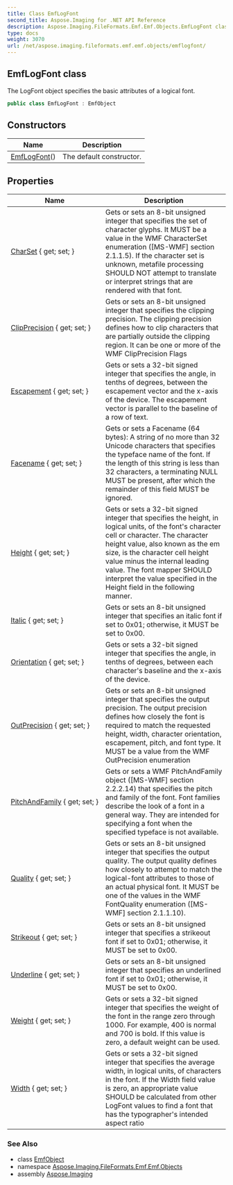 ```yaml
---
title: Class EmfLogFont
second_title: Aspose.Imaging for .NET API Reference
description: Aspose.Imaging.FileFormats.Emf.Emf.Objects.EmfLogFont class. The LogFont object specifies the basic attributes of a logical font
type: docs
weight: 3070
url: /net/aspose.imaging.fileformats.emf.emf.objects/emflogfont/
---
```

## EmfLogFont class

The LogFont object specifies the basic attributes of a logical font.

```csharp
public class EmfLogFont : EmfObject
```

## Constructors

| Name | Description |
| --- | --- |
| [EmfLogFont](emflogfont/)() | The default constructor. |

## Properties

| Name | Description |
| --- | --- |
| [CharSet](../../aspose.imaging.fileformats.emf.emf.objects/emflogfont/charset/) { get; set; } | Gets or sets an 8-bit unsigned integer that specifies the set of character glyphs. It MUST be a value in the WMF CharacterSet enumeration ([MS-WMF] section 2.1.1.5). If the character set is unknown, metafile processing SHOULD NOT attempt to translate or interpret strings that are rendered with that font. |
| [ClipPrecision](../../aspose.imaging.fileformats.emf.emf.objects/emflogfont/clipprecision/) { get; set; } | Gets or sets an 8-bit unsigned integer that specifies the clipping precision. The clipping precision defines how to clip characters that are partially outside the clipping region. It can be one or more of the WMF ClipPrecision Flags |
| [Escapement](../../aspose.imaging.fileformats.emf.emf.objects/emflogfont/escapement/) { get; set; } | Gets or sets a 32-bit signed integer that specifies the angle, in tenths of degrees, between the escapement vector and the x-axis of the device. The escapement vector is parallel to the baseline of a row of text. |
| [Facename](../../aspose.imaging.fileformats.emf.emf.objects/emflogfont/facename/) { get; set; } | Gets or sets a Facename (64 bytes): A string of no more than 32 Unicode characters that specifies the typeface name of the font. If the length of this string is less than 32 characters, a terminating NULL MUST be present, after which the remainder of this field MUST be ignored. |
| [Height](../../aspose.imaging.fileformats.emf.emf.objects/emflogfont/height/) { get; set; } | Gets or sets a 32-bit signed integer that specifies the height, in logical units, of the font's character cell or character. The character height value, also known as the em size, is the character cell height value minus the internal leading value. The font mapper SHOULD interpret the value specified in the Height field in the following manner. |
| [Italic](../../aspose.imaging.fileformats.emf.emf.objects/emflogfont/italic/) { get; set; } | Gets or sets an 8-bit unsigned integer that specifies an italic font if set to 0x01; otherwise, it MUST be set to 0x00. |
| [Orientation](../../aspose.imaging.fileformats.emf.emf.objects/emflogfont/orientation/) { get; set; } | Gets or sets a 32-bit signed integer that specifies the angle, in tenths of degrees, between each character's baseline and the x-axis of the device. |
| [OutPrecision](../../aspose.imaging.fileformats.emf.emf.objects/emflogfont/outprecision/) { get; set; } | Gets or sets an 8-bit unsigned integer that specifies the output precision. The output precision defines how closely the font is required to match the requested height, width, character orientation, escapement, pitch, and font type. It MUST be a value from the WMF OutPrecision enumeration |
| [PitchAndFamily](../../aspose.imaging.fileformats.emf.emf.objects/emflogfont/pitchandfamily/) { get; set; } | Gets or sets a WMF PitchAndFamily object ([MS-WMF] section 2.2.2.14) that specifies the pitch and family of the font. Font families describe the look of a font in a general way. They are intended for specifying a font when the specified typeface is not available. |
| [Quality](../../aspose.imaging.fileformats.emf.emf.objects/emflogfont/quality/) { get; set; } | Gets or sets an 8-bit unsigned integer that specifies the output quality. The output quality defines how closely to attempt to match the logical-font attributes to those of an actual physical font. It MUST be one of the values in the WMF FontQuality enumeration ([MS-WMF] section 2.1.1.10). |
| [Strikeout](../../aspose.imaging.fileformats.emf.emf.objects/emflogfont/strikeout/) { get; set; } | Gets or sets an 8-bit unsigned integer that specifies a strikeout font if set to 0x01; otherwise, it MUST be set to 0x00. |
| [Underline](../../aspose.imaging.fileformats.emf.emf.objects/emflogfont/underline/) { get; set; } | Gets or sets an 8-bit unsigned integer that specifies an underlined font if set to 0x01; otherwise, it MUST be set to 0x00. |
| [Weight](../../aspose.imaging.fileformats.emf.emf.objects/emflogfont/weight/) { get; set; } | Gets or sets a 32-bit signed integer that specifies the weight of the font in the range zero through 1000. For example, 400 is normal and 700 is bold. If this value is zero, a default weight can be used. |
| [Width](../../aspose.imaging.fileformats.emf.emf.objects/emflogfont/width/) { get; set; } | Gets or sets a 32-bit signed integer that specifies the average width, in logical units, of characters in the font. If the Width field value is zero, an appropriate value SHOULD be calculated from other LogFont values to find a font that has the typographer's intended aspect ratio |

### See Also

* class [EmfObject](../emfobject/)
* namespace [Aspose.Imaging.FileFormats.Emf.Emf.Objects](../../aspose.imaging.fileformats.emf.emf.objects/)
* assembly [Aspose.Imaging](../../)


